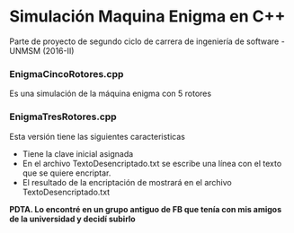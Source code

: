 # Simulación Maquina Enigma en C++

Parte de proyecto de segundo ciclo de carrera de ingeniería de software - UNMSM (2016-II)

### EnigmaCincoRotores.cpp  
Es una simulación de la máquina enigma con 5 rotores  

### EnigmaTresRotores.cpp  
Esta versión tiene las siguientes caracteristicas

* Tiene la clave inicial asignada
* En el archivo TextoDesencriptado.txt se escribe una línea con el texto que se quiere encriptar.
* El resultado de la encriptación de mostrará en el archivo TextoDesencriptado.txt 

**PDTA. Lo encontré en un grupo antiguo de FB que tenía con mis amigos de la universidad y decidí subirlo**